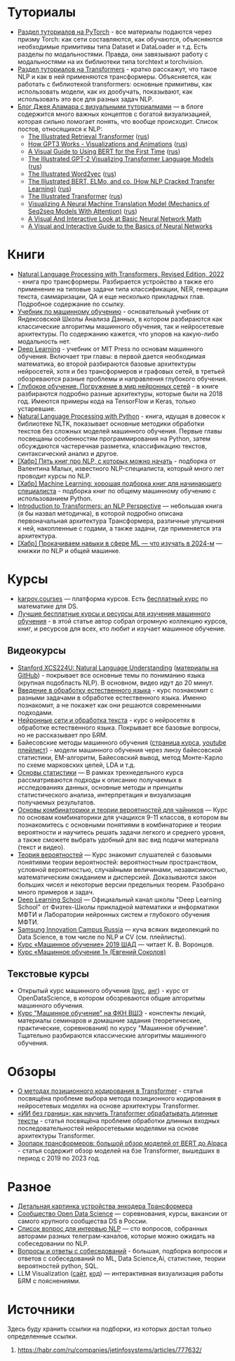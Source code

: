 # Туториалы
* [Раздел туториалов на PyTorch](https://pytorch.org/tutorials/index.html) - все материалы подаются через призму Torch: как сети составляются, как обучаются, объясняются необходимые примитивы типа Dataset и DataLoader и т.д. Есть разделы по модальностями. Правда, они завязывают работу с модальностями на их библиотеки типа torchtext и torchvision.
* [Раздел туториалов на Transformers](https://huggingface.co/learn/nlp-course/chapter1/1) - кратко расскажут, что такое NLP и как в ней применяются трансформеры. Объясняется, как работать с библиотекой transformers: основные примитивы, как использовать модели, как их дообучать, показывают, как использовать это все для разных задач NLP.
* [Блог Джея Аламара с визуальными туториалмами](http://jalammar.github.io) — в блоге содержится много важных концептов с богатой визуализацией, которая сильно помогает понять, что вообще происходит. Список постов, относящихся к NLP:
  * [The Illustrated Retrieval Transformer](http://jalammar.github.io/illustrated-retrieval-transformer/) ([rus](https://habr.com/ru/post/648705/))
  * [How GPT3 Works - Visualizations and Animations](http://jalammar.github.io/how-gpt3-works-visualizations-animations/) ([rus](https://habr.com/ru/articles/514698/))
  * [A Visual Guide to Using BERT for the First Time](http://jalammar.github.io/a-visual-guide-to-using-bert-for-the-first-time/) ([rus](https://habr.com/ru/articles/498144/))
  * [The Illustrated GPT-2 Visualizing Transformer Language Models](http://jalammar.github.io/illustrated-gpt2/) ([rus](https://habr.com/ru/articles/490842/))
  * [The Illustrated Word2vec](http://jalammar.github.io/illustrated-word2vec/) ([rus](https://habr.com/ru/articles/446530/))
  * [The Illustrated BERT, ELMo, and co. (How NLP Cracked Transfer Learning)](http://jalammar.github.io/illustrated-bert/) ([rus](https://habr.com/ru/articles/487358/))
  * [The Illustrated Transformer](http://jalammar.github.io/illustrated-transformer/) ([rus](https://habr.com/ru/articles/486358/))
  * [Visualizing A Neural Machine Translation Model (Mechanics of Seq2seq Models With Attention)](http://jalammar.github.io/visualizing-neural-machine-translation-mechanics-of-seq2seq-models-with-attention/) ([rus](https://habr.com/ru/articles/486158/))
  * [A Visual And Interactive Look at Basic Neural Network Math](http://jalammar.github.io/feedforward-neural-networks-visual-interactive/)
  * [A Visual and Interactive Guide to the Basics of Neural Networks](http://jalammar.github.io/visual-interactive-guide-basics-neural-networks/)

# Книги
* [Natural Language Processing with Transformers, Revised Edition, 2022](https://www.oreilly.com/library/view/natural-language-processing/9781098136789/) - книга про трансформеры. Разбирается устройство а также его применение на типовые задачи типа классификации, NER, генерации текста, саммаризации, QA и еще несколько прикладных глав. Подробное содержание по ссылку.
* [Учебник по машинному обучению](https://academy.yandex.ru/handbook/ml) - основательный учебник от Яндексовской Школы Анализа Данных, в котором разбираются как классические алгоритмы машинного обучения, так и нейросетевые архитектуры. По содержанию кажется, что упоров на какую-либо модальность нет.
* [Deep Learning](https://www.deeplearningbook.org/) - учебник от MIT Press по основам машинного обучения. Включает три главы: в первой дается необходимая математика, во второй разбираются базовые архитектуры нейросетей, хотя и без трансформеров и графовых сетей, в третьей обозреваются разные проблемы и направления глубокого обучения.
* [Глубокое обучение. Погружение в мир нейронных сетей](https://www.litres.ru/book/a-kadurin-13464223/glubokoe-obuchenie-pogruzhenie-v-mir-neyronnyh-setey-29817855/) - в книге разбираются подробно разные архитектуры, которые были на 2018 год. Имеются примеры кода на TensorFlow и Keras, только устаревшие.
* [Natural Language Processing with Python](https://www.nltk.org/book/) - книга, идущая в довесок к библиотеке NLTK, показывает основные методики обработки текстов без сложных моделей машинного обучения. Первые главы посвещаны особенностям программирования на Python, затем обсуждаются частеречная разметка, классификацию текстов, синтаксический анализ и другое.
* [\[Хабр\] Пять книг про NLP, с которых можно начать](https://habr.com/ru/companies/ru_mts/articles/759266/) - подборка от Валентина Малых, известного NLP-специалиста, который много лет проводит курсы по NLP.
* [\[Хабр\] Machine Learning: хорошая подборка книг для начинающего специалиста](https://habr.com/ru/companies/ru_mts/articles/759266/) - подборка книг по общему машинному обучению с использованием Python.
* [Introduction to Transformers: an NLP Perspective](https://arxiv.org/pdf/2311.17633.pdf) — небольшая книга (я бы назвал методичка), в которой подробно описана первоначальная архитектура Трансформера, различные улучшения к ней, накопленные с годами, а также задачи, где применяется эта архитектура.
* [\[Хабр\] Прокачиваем навыки в сфере ML — что изучать в 2024-м](https://habr.com/ru/companies/cloud_mts/articles/787386/) — книжки по NLP и общей машинке.

# Курсы
* [karpov.courses](https://karpov.courses) — платформа курсов. Есть [бесплатный курс](https://karpov.courses/mathsds) по математике для DS.
* [Лучшие бесплатные курсы и ресурсы для изучения машинного обучения](https://habr.com/ru/articles/804251/) - в этой статье автор собрал огромную коллекцию курсов, книг, и ресурсов для всех, кто любит и изучает машинное обучение.

## Видеокурсы
* [Stanford XCS224U: Natural Language Understanding](https://www.youtube.com/watch?v=K_Dh0Sxujuc&list=PLoROMvodv4rOwvldxftJTmoR3kRcWkJBp) ([материалы на GitHub](https://github.com/cgpotts/cs224u/)) - покрывает все основные темы по пониманию языка (крупная подобласть NLP). В основном, видео идут до 20 минут.
* [Введение в обработку естественного языка](https://stepik.org/course/1233/promo) - курс познакомит с разными задачами в обработке естественного языка. Именно познакомит, а не покажет как они решаются современными подходами. 
* [Нейронные сети и обработка текста](https://stepik.org/course/54098/promo) - курс о нейросетях в обработке естественного языка. Покрывает все базовые вопросы, но не рассказывает про БЯМ.
* Байесовские методы машинного обучения ([страница курса](http://www.machinelearning.ru/wiki/index.php?title=%D0%91%D0%BC%D0%BC%D0%BE), [youtube плейлист](https://www.youtube.com/playlist?list=PLEqoHzpnmTfCiJpMPccTWXD9DB4ERQkyw)) - модели машинного обучения через линзу байесовской статистики, EM-алгоритм, Байесовский вывод, метод Монте-Карло по схеме марковских цепей, LDA и т.д.
* [Основы статистики](https://stepik.org/course/76/info) — В рамках трехнедельного курса рассматриваются подходы к описанию получаемых в исследованиях данных, основные методы и принципы статистического анализа, интерпретация и визуализация получаемых результатов.
* [Основы комбинаторики и теории вероятностей для чайников](https://stepik.org/course/172817/promo) — Курс по основам комбинаторики для учащихся 9-11 классов, в котором вы познакомитесь с основными понятиями в комбинаторике и теории вероятности и научитесь решать задачи легкого и среднего уровня, а также сможете выбрать удобный для вас вид подачи материала (текст и видео).
* [Теория вероятностей](https://stepik.org/course/3089/info) — Курс знакомит слушателей с базовыми понятиями теории вероятностей: вероятностным пространством, условной вероятностью, случайными величинами, независимостью, математическим ожиданием и дисперсией. Доказываются закон больших чисел и некоторые версии предельных теорем. Разобрано много примеров и задач.
* [Deep Learning School](https://www.youtube.com/@DeepLearningSchool/featured) — Официальный канал школы "Deep Learning School" от Физтех-Школы прикладной математики и информатики МФТИ и Лаборатории нейронных систем и глубокого обучения МФТИ.
* [Samsung Innovation Campus Russia](https://www.youtube.com/@samsunginnovationcampusrussia/playlists) — куча всяких видеолекций по Data Science, в том числе по NLP и CV (см. плейлисты).
* [Курс «Машинное обучение» 2019 ШАД](https://www.youtube.com/playlist?list=PLJOzdkh8T5krxc4HsHbB8g8f0hu7973fK) — читает К. В. Воронцов.
* [Курс «Машинное обучение 1» (Евгений Соколов)](https://www.youtube.com/playlist?list=PLEqoHzpnmTfChItexxg2ZfxCsm-8QPsdS)


## Текстовые курсы
* Открытый курс машинного обучения ([рус](https://habr.com/ru/companies/ods/articles/322626/), [анг](https://mlcourse.ai/book/index.html)) - курс от OpenDataScience, в котором обозреваются общие алгоритмы машинного обучения.
* [Курс "Машинное обучение" на ФКН ВШЭ](https://github.com/esokolov/ml-course-hse) - конспекты лекций, материалы семинаров и домашние задания (теоретические, практические, соревнования) по курсу "Машинное обучение". Тщательно разбираются классические алгоритмы машинного обучения.

# Обзоры
* [О методах позиционного кодирования в Transformer](https://habr.com/ru/articles/780116/) - статья посвящёна проблеме выбора метода позиционного кодирования в нейросетевых моделях на основе архитектуры Transformer.
* [«ИИ без границ»: как научить Transformer обрабатывать длинные тексты](https://habr.com/ru/articles/773312/) - статья посвящёна проблеме обработки длинных входных последовательностей нейросетевыми моделями на основе архитектуры Transformer.
* [Зоопарк трансформеров: большой обзор моделей от BERT до Alpaca](https://habr.com/ru/companies/just_ai/articles/733110/) - статья содержит обзор моделей на бзе Transformer, вышедших в период с 2019 по 2023 год.

# Разное
* [Детальная картинка устройства энкодера Трансформера](https://github.com/pa-shk/transformer-encoder/blob/main/transformer-encoder.png)
* [Сообщество Open Data Science](https://ods.ai/) — соревнования, курсы, вакансии от самого крупного сообщества DS в России.
* [Список вопрос для интервью NLP](https://dynamic-epoch-4bb.notion.site/100-questions-about-NLP-549ccde0d81a4689b5635888b9d0d7e6) — сто вопросов, собранных авторами разных телеграм-каналов, которые можно ожидать на собеседовании по NLP.
* [Вопросы и ответы с собеседований](https://t.me/ai_machinelearning_big_data/4532) - большая, подборка вопросов и ответов с собеседований по ML, Data Science,Ai, статистике, теории вероятностей python, SQL.
* LLM Visualization ([сайт](https://bbycroft.net/llm), [код](https://github.com/bbycroft/llm-viz)) — интерактивная визуализация работы БЯМ с пояснениями.

# Источники

Здесь буду хранить ссылки на подборки, из которых достал только определенные ссылки.
1. https://habr.com/ru/companies/jetinfosystems/articles/777632/
